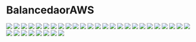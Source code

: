 # BalancedaorAWS
![](fotos/Imagen1.png)
![](fotos/Imagen2.png)
![](fotos/Imagen3.png)
![](fotos/Imagen4.png)
![](fotos/Imagen5.png)
![](fotos/Imagen6.png)
![](fotos/Imagen7.png)
![](fotos/Imagen8.png)
![](fotos/Imagen9.png)
![](fotos/Imagen10.png)
![](fotos/Imagen11.png)
![](fotos/Imagen12.png)
![](fotos/Imagen13.png)
![](fotos/Imagen14.png)
![](fotos/Imagen15.png)
![](fotos/Imagen16.png)
![](fotos/Imagen17.png)
![](fotos/Imagen18.png)
![](fotos/Imagen19.png)
![](fotos/Imagen20.png)
![](fotos/Imagen22.png)
![](fotos/Imagen23.png)
![](fotos/Imagen24.png)
![](fotos/Imagen25.png)
![](fotos/Imagen26.png)
![](fotos/Imagen27.png)
![](fotos/Imagen28.png)
![](fotos/Imagen29.png)
![](fotos/Imagen30.png)
![](fotos/Imagen31.png)
![](fotos/Imagen32.png)
![](fotos/Imagen32.png)
![](fotos/Imagen34.png)

